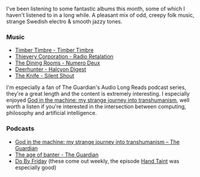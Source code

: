 <!-- [date]2017-08-22[enddate] -->
I've been listening to some fantastic albums this month, some of which I haven't listened to in a long while. A pleasant mix of odd, creepy folk music, strange Swedish electro & smooth jazzy tones.


### Music
- [Timber Timbre - Timber Timbre](https://open.spotify.com/album/1NjJn5lltXtt6W7xJ0qGpl)
- [Thievery Corporation - Radio Retalation](https://open.spotify.com/album/7JK0l9nae3EcV6C1lz4LlG)
- [The Dining Rooms - Numero Deux](https://open.spotify.com/album/56qpUnH6KXKyGUWxhq0N1p)
- [Deerhunter - Halcyon Digest](https://open.spotify.com/album/1HUMjB15ARg96KIypcGzYY)
- [The Knife - Silent Shout](https://open.spotify.com/album/2Anrvckz5UvbyUqi6qlp8S)

I'm especially a fan of The Guardian's Audio Long Reads podcast series, they're a great length and the content is extremely interesting. I especially enjoyed [God in the machine: my strange journey into transhumanism](https://overcast.fm/+G2W0_J8nY), well worth a listen if you're interested in the intersection between computing, philosophy and artificial intelligence.

### Podcasts
- [God in the machine: my strange journey into transhumanism – The Guardian](https://overcast.fm/+G2W0_J8nY)
- [The age of banter - The Guardian](https://overcast.fm/+G2W0_7OQ4)
- [Do By Friday](https://overcast.fm/itunes1169249168/do-by-friday) (these come out weekly, the episode [Hand Taint](https://overcast.fm/+HfJjkFZUU) was especially good)